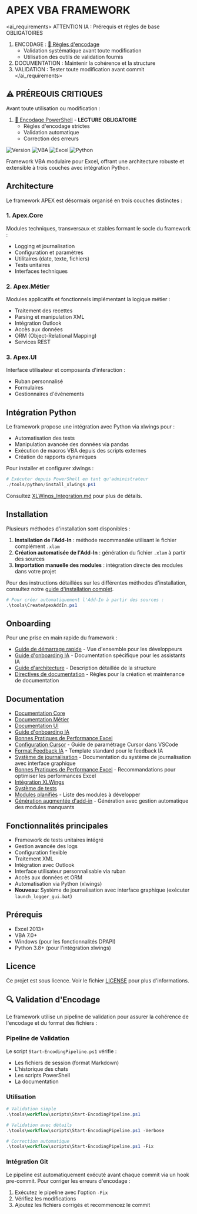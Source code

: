 # APEX VBA FRAMEWORK

<ai_requirements>
ATTENTION IA : Prérequis et règles de base OBLIGATOIRES

1. ENCODAGE : [📝 Règles d'encodage](docs/requirements/powershell_encoding.md)
   - Validation systématique avant toute modification
   - Utilisation des outils de validation fournis
2. DOCUMENTATION : Maintenir la cohérence et la structure
3. VALIDATION : Tester toute modification avant commit
   </ai_requirements>

## ⚠️ PRÉREQUIS CRITIQUES

Avant toute utilisation ou modification :

1. [📝 Encodage PowerShell](docs/requirements/powershell_encoding.md) - **LECTURE OBLIGATOIRE**
   - Règles d'encodage strictes
   - Validation automatique
   - Correction des erreurs

![Version](https://img.shields.io/badge/Version-1.1.0-blue)
![VBA](https://img.shields.io/badge/Language-VBA-brightgreen)
![Excel](https://img.shields.io/badge/Platform-Excel-green)
![Python](https://img.shields.io/badge/Integration-Python-blue)

Framework VBA modulaire pour Excel, offrant une architecture robuste et extensible à trois couches avec intégration Python.

## Architecture

Le framework APEX est désormais organisé en trois couches distinctes :

### 1. Apex.Core

Modules techniques, transversaux et stables formant le socle du framework :

- Logging et journalisation
- Configuration et paramètres
- Utilitaires (date, texte, fichiers)
- Tests unitaires
- Interfaces techniques

### 2. Apex.Métier

Modules applicatifs et fonctionnels implémentant la logique métier :

- Traitement des recettes
- Parsing et manipulation XML
- Intégration Outlook
- Accès aux données
- ORM (Object-Relational Mapping)
- Services REST

### 3. Apex.UI

Interface utilisateur et composants d'interaction :

- Ruban personnalisé
- Formulaires
- Gestionnaires d'événements

## Intégration Python

Le framework propose une intégration avec Python via xlwings pour :

- Automatisation des tests
- Manipulation avancée des données via pandas
- Exécution de macros VBA depuis des scripts externes
- Création de rapports dynamiques

Pour installer et configurer xlwings :

```powershell
# Exécuter depuis PowerShell en tant qu'administrateur
./tools/python/install_xlwings.ps1
```

Consultez [XLWings_Integration.md](docs/Components/XLWings_Integration.md) pour plus de détails.

## Installation

Plusieurs méthodes d'installation sont disponibles :

1. **Installation de l'Add-In** : méthode recommandée utilisant le fichier complément `.xlam`
2. **Création automatisée de l'Add-In** : génération du fichier `.xlam` à partir des sources
3. **Importation manuelle des modules** : intégration directe des modules dans votre projet

Pour des instructions détaillées sur les différentes méthodes d'installation, consultez notre [guide d'installation complet](docs/Installation.md).

```powershell
# Pour créer automatiquement l'Add-In à partir des sources :
.\tools\CreateApexAddIn.ps1
```

## Onboarding

Pour une prise en main rapide du framework :

- [Guide de démarrage rapide](docs/QuickStartGuide.md) - Vue d'ensemble pour les développeurs
- [Guide d'onboarding IA](docs/AI_ONBOARDING_GUIDE.md) - Documentation spécifique pour les assistants IA
- [Guide d'architecture](docs/ARCHITECTURE.md) - Description détaillée de la structure
- [Directives de documentation](docs/DOCUMENTATION_GUIDELINES.md) - Règles pour la création et maintenance de documentation

## Documentation

- [Documentation Core](docs/CORE.md)
- [Documentation Métier](docs/METIER.md)
- [Documentation UI](docs/UI.md)
- [Guide d'onboarding IA](docs/AI_ONBOARDING_GUIDE.md)
- [Bonnes Pratiques de Performance Excel](docs/performance/EXCEL_PERFORMANCE_BEST_PRACTICES.md)
- [Configuration Cursor](docs/CURSOR_SETUP.md) - Guide de paramétrage Cursor dans VSCode
- [Format Feedback IA](docs/FEEDBACK_FORMAT.md) - Template standard pour le feedback IA
- [Système de journalisation](docs/LOGGER_SYSTEM.md) - Documentation du système de journalisation avec interface graphique
- [Bonnes Pratiques de Performance Excel](docs/performance/EXCEL_PERFORMANCE_BEST_PRACTICES.md) - Recommandations pour optimiser les performances Excel
- [Intégration XLWings](docs/Components/XLWings_Integration.md)
- [Système de tests](docs/Components/Testing.md)
- [Modules planifiés](docs/MODULES_PLANIFIES.md) - Liste des modules à développer
- [Génération augmentée d'add-in](docs/GENERATE_ADDIN_AUGMENTED.md) - Génération avec gestion automatique des modules manquants

## Fonctionnalités principales

- Framework de tests unitaires intégré
- Gestion avancée des logs
- Configuration flexible
- Traitement XML
- Intégration avec Outlook
- Interface utilisateur personnalisable via ruban
- Accès aux données et ORM
- Automatisation via Python (xlwings)
- **Nouveau**: Système de journalisation avec interface graphique (exécuter `launch_logger_gui.bat`)

## Prérequis

- Excel 2013+
- VBA 7.0+
- Windows (pour les fonctionnalités DPAPI)
- Python 3.8+ (pour l'intégration xlwings)

## Licence

Ce projet est sous licence. Voir le fichier [LICENSE](LICENSE) pour plus d'informations.

## 🔍 Validation d'Encodage

Le framework utilise un pipeline de validation pour assurer la cohérence de l'encodage et du format des fichiers :

### Pipeline de Validation

Le script `Start-EncodingPipeline.ps1` vérifie :

- Les fichiers de session (format Markdown)
- L'historique des chats
- Les scripts PowerShell
- La documentation

### Utilisation

```powershell
# Validation simple
.\tools\workflow\scripts\Start-EncodingPipeline.ps1

# Validation avec détails
.\tools\workflow\scripts\Start-EncodingPipeline.ps1 -Verbose

# Correction automatique
.\tools\workflow\scripts\Start-EncodingPipeline.ps1 -Fix
```

### Intégration Git

Le pipeline est automatiquement exécuté avant chaque commit via un hook pre-commit.
Pour corriger les erreurs d'encodage :

1. Exécutez le pipeline avec l'option `-Fix`
2. Vérifiez les modifications
3. Ajoutez les fichiers corrigés et recommencez le commit

